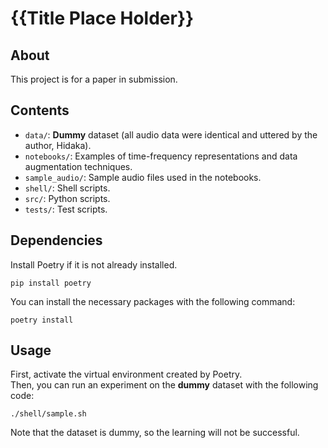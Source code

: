 # {{Title Place Holder}}


## About

This project is for a paper in submission.


## Contents

- `data/`: **Dummy** dataset (all audio data were identical and uttered by the author, Hidaka).
- `notebooks/`: Examples of time-frequency representations and data augmentation techniques.
- `sample_audio/`: Sample audio files used in the notebooks.
- `shell/`: Shell scripts.
- `src/`: Python scripts.
- `tests/`: Test scripts.


## Dependencies

Install Poetry if it is not already installed.

```
pip install poetry
```

You can install the necessary packages with the following command:

```
poetry install
```


## Usage

First, activate the virtual environment created by Poetry.  
Then, you can run an experiment on the **dummy** dataset with the following code:

```
./shell/sample.sh
```

Note that the dataset is dummy, so the learning will not be successful.
